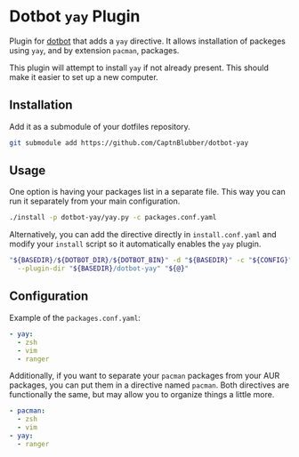 # Dotbot `yay` Plugin

Plugin for [dotbot](https://github.com/anishathalye/dotbot) that adds a `yay`
directive. It allows installation of packeges using `yay`, and by extension
`pacman`, packages.

This plugin will attempt to install `yay` if not already present. This should make it easier to
set up a new computer.

## Installation

Add it as a submodule of your dotfiles repository.

```bash
git submodule add https://github.com/CaptnBlubber/dotbot-yay
```

## Usage

One option is having your packages list in a separate file. This way you can run it separately
from your main configuration.

```bash
./install -p dotbot-yay/yay.py -c packages.conf.yaml
```

Alternatively, you can add the directive directly in `install.conf.yaml` and
modify your `install` script so it automatically enables the `yay` plugin.

```bash
"${BASEDIR}/${DOTBOT_DIR}/${DOTBOT_BIN}" -d "${BASEDIR}" -c "${CONFIG}" \
  --plugin-dir "${BASEDIR}/dotbot-yay" "${@}"
```

## Configuration

Example of the `packages.conf.yaml`:

```yaml
- yay:
  - zsh
  - vim
  - ranger 
```

Additionally, if you want to separate your `pacman` packages from your AUR packages, you can put
them in a directive named `pacman`. Both directives are functionally the same, but may allow you to
organize things a little more.

```yaml
- pacman:
  - zsh
  - vim
- yay:
  - ranger
```

